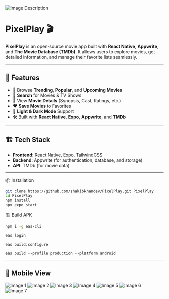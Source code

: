 ![Image Description](./assets/images/logo.png)

# PixelPlay 🎬

**PixelPlay** is an open-source movie app built with **React Native**, **Appwrite**, and **The Movie Database (TMDb)**. It allows users to explore movies, get detailed information, and manage their favorite lists seamlessly.

---

## 🚀 Features

- 🎥 Browse **Trending**, **Popular**, and **Upcoming Movies**
- 🔎 **Search** for Movies & TV Shows
- 📜 View **Movie Details** (Synopsis, Cast, Ratings, etc.)
- ❤️ **Save Movies** to Favorites
- 🌙 **Light & Dark Mode** Support
- 🛠 Built with **React Native**, **Expo**, **Appwrite**, and **TMDb**

---

## 🏗 Tech Stack

- **Frontend**: React Native, Expo, TailwindCSS
- **Backend**: Appwrite (for authentication, database, and storage)
- **API**: TMDb (for movie data)

----

📦 Installation
```sh
git clone https://github.com/shakibkhandev/PixelPlay.git PixelPlay
cd PixelPlay
npm install
npx expo start
```

🏗 Build APK
```sh
npm i -g eas-cli
```
```sh
eas login
```
```
eas build:configure
```
```
eas build --profile production --platform android
```


---

## 📱 Mobile View

<div style="height: 300px;">
  <img src="./assets/images/readme/01.jpg" alt="Image 1" />
  <img src="./assets/images/readme/02.jpg" alt="Image 2" />
  <img src="./assets/images/readme/03.jpg" alt="Image 3" />
  <img src="./assets/images/readme/04.jpg" alt="Image 4" />
  <img src="./assets/images/readme/05.jpg" alt="Image 5" />
  <img src="./assets/images/readme/06.jpg" alt="Image 6" />
  <img src="./assets/images/readme/07.jpg" alt="Image 7" />
</div>




